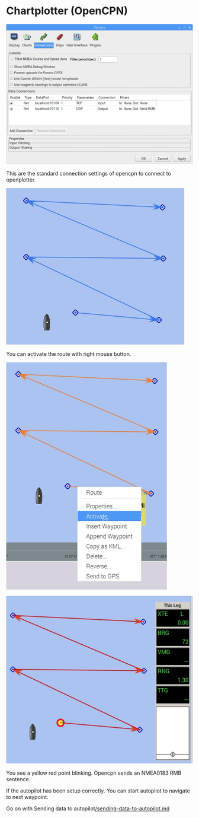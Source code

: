 # Chartplotter \(OpenCPN\)

![](/assets/screenshot.94.jpg)

This are the standard connection settings of opencpn to connect to openplotter.



![](/assets/screenshot.95.jpg) 

You can activate the route with right mouse button.

![](/assets/screenshot.96.jpg)

![](/assets/screenshot.97.jpg)

You see a yellow red point blinking. Opencpn sends an NMEA0183 RMB sentence.

If the autopilot has been setup correctly. You can start autopilot to navigate to next waypoint.

Go on with Sending data to autopilot[/sending-data-to-autopilot.md](/sending-data-to-autopilot.md)

